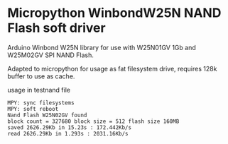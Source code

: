 # Micropython WinbondW25N NAND Flash soft driver
Arduino Winbond W25N library for use with W25N01GV 1Gb and W25M02GV SPI NAND Flash.

Adapted to micropython for usage as fat filesystem drive, requires 128k buffer to use as cache.

usage in testnand file

````
MPY: sync filesystems
MPY: soft reboot
Nand Flash W25N02GV found
block count = 327680 block size = 512 flash size 160MB
saved 2626.29Kb in 15.23s : 172.442Kb/s
read 2626.29Kb in 1.293s : 2031.16Kb/s
````
